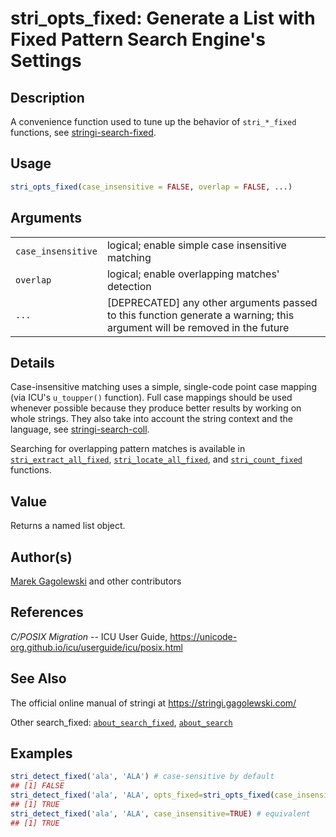 # stri\_opts\_fixed: Generate a List with Fixed Pattern Search Engine\'s Settings

## Description

A convenience function used to tune up the behavior of `stri_*_fixed` functions, see [stringi-search-fixed](https://stringi.gagolewski.com/rapi/stringi-search-fixed.html).

## Usage

```r
stri_opts_fixed(case_insensitive = FALSE, overlap = FALSE, ...)
```

## Arguments

|                    |                                                                                                                            |
|--------------------|----------------------------------------------------------------------------------------------------------------------------|
| `case_insensitive` | logical; enable simple case insensitive matching                                                                           |
| `overlap`          | logical; enable overlapping matches\' detection                                                                            |
| `...`              | \[DEPRECATED\] any other arguments passed to this function generate a warning; this argument will be removed in the future |

## Details

Case-insensitive matching uses a simple, single-code point case mapping (via ICU\'s `u_toupper()` function). Full case mappings should be used whenever possible because they produce better results by working on whole strings. They also take into account the string context and the language, see [stringi-search-coll](https://stringi.gagolewski.com/rapi/stringi-search-coll.html).

Searching for overlapping pattern matches is available in [`stri_extract_all_fixed`](https://stringi.gagolewski.com/rapi/stri_extract_all_fixed.html), [`stri_locate_all_fixed`](https://stringi.gagolewski.com/rapi/stri_locate_all_fixed.html), and [`stri_count_fixed`](https://stringi.gagolewski.com/rapi/stri_count_fixed.html) functions.

## Value

Returns a named list object.

## Author(s)

[Marek Gagolewski](https://www.gagolewski.com/) and other contributors

## References

*C/POSIX Migration* -- ICU User Guide, <https://unicode-org.github.io/icu/userguide/icu/posix.html>

## See Also

The official online manual of <span class="pkg">stringi</span> at <https://stringi.gagolewski.com/>

Other search\_fixed: [`about_search_fixed`](https://stringi.gagolewski.com/rapi/about_search_fixed.html), [`about_search`](https://stringi.gagolewski.com/rapi/about_search.html)

## Examples




```r
stri_detect_fixed('ala', 'ALA') # case-sensitive by default
## [1] FALSE
stri_detect_fixed('ala', 'ALA', opts_fixed=stri_opts_fixed(case_insensitive=TRUE))
## [1] TRUE
stri_detect_fixed('ala', 'ALA', case_insensitive=TRUE) # equivalent
## [1] TRUE
```
